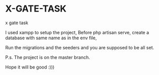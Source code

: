 # X-GATE-TASK
x gate task

I used xampp to setup the project,
Before php artisan serve, create a database with same name as in the env file,

Run the migrations and the seeders and you are supposed to be all set.

P.s. The project is on the master branch.

Hope it will be good :)))
